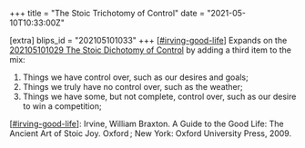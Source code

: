 +++
title = "The Stoic Trichotomy of Control"
date = "2021-05-10T10:33:00Z"

[extra]
blips_id = "202105101033"
+++
[[#irving-good-life](/blips/tags/irving-good-life)] Expands on the [202105101029 The Stoic Dichotomy of Control](/blips/202105101029-the-stoic-dichotomy-of-control) by adding a third item to the mix:

1. Things we have control over, such as our desires and goals;
2. Things we truly have no control over, such as the weather;
3. Things we have some, but not complete, control over, such as our desire to win a competition;

[[#irving-good-life](/blips/tags/irving-good-life)]: Irvine, William Braxton. A Guide to the Good Life: The Ancient Art of Stoic Joy. Oxford ; New York: Oxford University Press, 2009.
